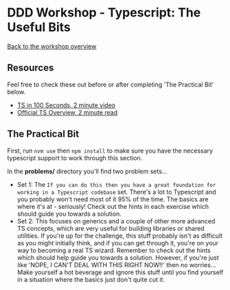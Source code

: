 # DDD Workshop - Typescript: The Useful Bits

[Back to the workshop overview](https://github.com/PensionBee/ddd-workshop#workshop-overview)

## Resources

Feel free to check these out before or after completing 'The Practical Bit' below.

- [TS in 100 Seconds, 2 minute video](https://www.youtube.com/watch?v=zQnBQ4tB3ZA)
- [Official TS Overview, 2 minute read](https://www.typescriptlang.org/)

## The Practical Bit

First, run `nvm use` then `npm install` to make sure you have the necessary typescript support to work through this section.

In the **problems/** directory you'll find two problem sets...

- Set 1: The `If you can do this then you have a great foundation for working in a Typescript codebase` set. There's a lot to Typescript and you probably won't need most of it 95% of the time. The basics are where it's at - seriously! Check out the hints in each exercise which should guide you towards a solution.
- Set 2: This focuses on generics and a couple of other more advanced TS concepts, which are very useful for building libraries or shared utilities. If you're up for the challenge, this stuff probably isn't as difficult as you might initially think, and if you can get through it, you're on your way to becoming a real TS wizard. Remember to check out the hints which should help guide you towards a solution. However, if you're just like 'NOPE, I CAN'T DEAL WITH THIS RIGHT NOW!!' then no worries... Make yourself a hot beverage and ignore this stuff until you find yourself in a situation where the basics just don't quite cut it.
